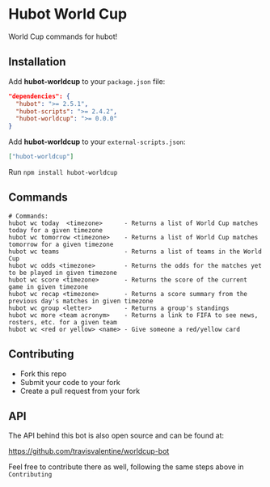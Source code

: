 # Hubot World Cup

World Cup commands for hubot!

## Installation

Add **hubot-worldcup** to your `package.json` file:

```json
"dependencies": {
  "hubot": ">= 2.5.1",
  "hubot-scripts": ">= 2.4.2",
  "hubot-worldcup": ">= 0.0.0"
}
```

Add **hubot-worldcup** to your `external-scripts.json`:

```json
["hubot-worldcup"]
```

Run `npm install hubot-worldcup`

## Commands

```
# Commands:
hubot wc today  <timezone>      - Returns a list of World Cup matches today for a given timezone
hubot wc tomorrow <timezone>    - Returns a list of World Cup matches tomorrow for a given timezone
hubot wc teams                  - Returns a list of teams in the World Cup
hubot wc odds <timezone>        - Returns the odds for the matches yet to be played in given timezone
hubot wc score <timezone>       - Returns the score of the current game in given timezone
hubot wc recap <timezone>       - Returns a score summary from the previous day's matches in given timezone
hubot wc group <letter>         - Returns a group's standings
hubot wc more <team acronym>    - Returns a link to FIFA to see news, rosters, etc. for a given team
hubot wc <red or yellow> <name> - Give someone a red/yellow card
```

## Contributing

* Fork this repo
* Submit your code to your fork
* Create a pull request from your fork

## API

The API behind this bot is also open source and can be found at:

https://github.com/travisvalentine/worldcup-bot

Feel free to contribute there as well, following the same steps above in `Contributing`
